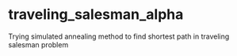 # traveling_salesman_alpha
Trying simulated annealing method to find shortest path in traveling salesman problem

